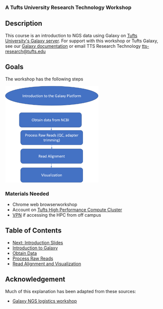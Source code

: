 ### A Tufts University Research Technology Workshop

## Description
This course is an introduction to NGS data using Galaxy on [Tufts University's Galaxy server](https://galaxy.cluster.tufts.edu). 
For support with this workshop or Tufts Galaxy, see our [Galaxy documentation](https://it.tufts.edu/research-technology/bioinformatics/tufts-galaxy) or email TTS Research Technology [tts-research@tufts.edu](mailto:tts-research@tufts.edu)

## Goals

The workshop has the following steps

<img src="img/intro/workflow.png" width="300">

### Materials Needed
- Chrome web browserworkshop
- Account on [Tufts High Performance Compute Cluster](https://it.tufts.edu/research-technology/high-performance-computing)
- [VPN](https://access.tufts.edu/vpn) if accessing the HPC from off campus

## Table of Contents
- [Next: Introduction Slides](slides/intro_ngs_galaxy_sarscov2_1hr_intro.pdf)
- [Introduction to Galaxy](lessons/00_Galaxy_introduction.md)
- [Obtain Data](lessons/01_Obtain_Data.md)
- [Process Raw Reads](lessons/02_Process_raw_reads.md)
- [Read Alignment and Visualization](lessons/03_Read_alignment.md)


## Acknowledgement
Much of this explanation has been adapted from these sources:
- [Galaxy NGS logistics workshop](https://training.galaxyproject.org/training-material/topics/introduction/tutorials/galaxy-intro-ngs-data-managment/)